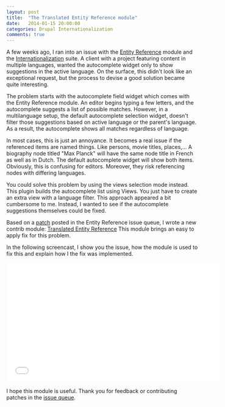 ```yaml
---
layout: post
title:  "The Translated Entity Reference module"
date:   2014-01-15 20:00:00
categories: Drupal Internationalization
comments: true
---
```

A few weeks ago, I ran into an issue with the [Entity Reference](http://drupal.org/project/entityreference) module and the [Internationalization](http://drupal.org/project/i18n) suite. A client with a project featuring content in multiple languages, wanted the autocomplete widget only to show suggestions in the active language. On the surface, this didn't look like an exceptional request, but the process to devise a good solution became quite interesting.

The problem starts with the autocomplete field widget which comes with the Entity Reference module. An editor begins typing a few letters, and the autocomplete suggests a list of possible matches. However, in a multilanguage setup, the default autocomplete selection widget, doesn't filter those suggestions based on active language or the parent's language. As a result, the autocomplete shows all matches regardless of language.

In most cases, this is just an annoyance. It becomes a real issue if the referenced items are named things. Like persons, movie titles, places,... A biography node titled "Max Planck" will have the same node title in French as well as in Dutch. The default autocomplete widget will show both items. Obviously, this is confusing for editors. Moreover, they risk referencing nodes with differing languages.

You could solve this problem by using the views selection mode instead. This plugin builds the autocomplete list using Views. You just have to create an extra view with a language filter. This approach appeared a bit cumbersome to me. Instead, I wanted to see if the autocomplete suggestions themselves could be fixed.

Based on a [patch](https://drupal.org/node/1462766) posted in the Entity Reference issue queue, I wrote a new contrib module: [Translated Entity Reference](http://drupal.org/project/translated_entityreference) This module brings an easy to apply fix for this problem.

In the following screencast, I show you the issue, how the module is used to fix this and explain how I the fix was implemented.

<iframe width="560" height="315" src="//www.youtube.com/embed/HrnWHSr0gSA" frameborder="0" allowfullscreen></iframe>

I hope this module is useful. Thank you for feedback or contributing patches in the [issue queue](https://drupal.org/project/issues/translated_entityreference).

